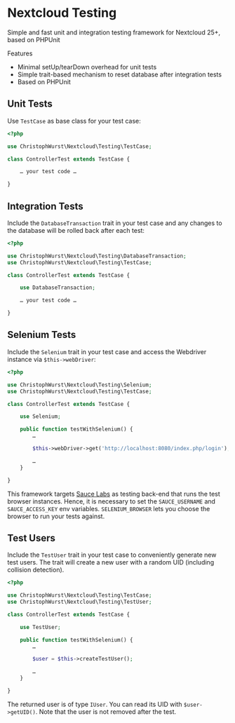 # Nextcloud Testing

Simple and fast unit and integration testing framework for Nextcloud 25+, based on PHPUnit

Features
* Minimal setUp/tearDown overhead for unit tests
* Simple trait-based mechanism to reset database after integration tests
* Based on PHPUnit

## Unit Tests

Use ``TestCase`` as base class for your test case:

```php
<?php

use ChristophWurst\Nextcloud\Testing\TestCase;

class ControllerTest extends TestCase {

    … your test code …

}
```

## Integration Tests

Include the `DatabaseTransaction` trait in your test case and any changes to the database will be rolled back after each test:

```php
<?php

use ChristophWurst\Nextcloud\Testing\DatabaseTransaction;
use ChristophWurst\Nextcloud\Testing\TestCase;

class ControllerTest extends TestCase {

    use DatabaseTransaction;

    … your test code …

}
```

## Selenium Tests

Include the `Selenium` trait in your test case and access the Webdriver instance via `$this->webDriver`:

```php
<?php

use ChristophWurst\Nextcloud\Testing\Selenium;
use ChristophWurst\Nextcloud\Testing\TestCase;

class ControllerTest extends TestCase {

    use Selenium;

    public function testWithSelenium() {
        …

        $this->webDriver->get('http://localhost:8080/index.php/login');

        …
    }

}
```

This framework targets [Sauce Labs](https://saucelabs.com/) as testing back-end that runs the test
browser instances. Hence, it is necessary to set the `SAUCE_USERNAME` and `SAUCE_ACCESS_KEY` env
variables. `SELENIUM_BROWSER` lets you choose the browser to run your tests against.

## Test Users

Include the `TestUser` trait in your test case to conveniently generate new test users. The trait
will create a new user with a random UID (including collision detection).

```php
<?php

use ChristophWurst\Nextcloud\Testing\TestCase;
use ChristophWurst\Nextcloud\Testing\TestUser;

class ControllerTest extends TestCase {

    use TestUser;

    public function testWithSelenium() {
        …

        $user = $this->createTestUser();

        …
    }

}
```

The returned user is of type `IUser`. You can read its UID with `$user->getUID()`. Note that the
user is not removed after the test.
